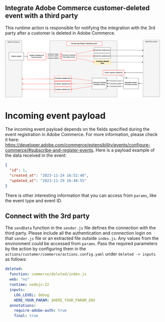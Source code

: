 ## Integrate Adobe Commerce customer-deleted event with a third party

This runtime action is responsible for notifying the integration with the 3rd party after a customer is deleted in Adobe Commerce.

![Alt text](CommerceCustomerDeleteSync.png "Title")

# Incoming event payload

The incoming event payload depends on the fields specified during the event registration in Adobe Commerce. For more information, please check it here: https://developer.adobe.com/commerce/extensibility/events/configure-commerce/#subscribe-and-register-events.
Here is a payload example of the data received in the event:

```json
{
  "id": 1,
  "created_at": "2023-11-24 16:52:40",
  "updated_at": "2023-11-29 16:48:55"
}
```

There is other interesting information that you can access from `params`, like the event type and event ID.

## Connect with the 3rd party

The `sendData` function in the `sender.js` file defines the connection with the third party.
Please include all the authentication and connection login on that `sender.js` file or an extracted file outside `index.js`.
Any values from the environment could be accessed from `params`. Pass the required parameters by the action by configuring them in the `actions/customer/commerce/actions.config.yaml` under `deleted -> inputs` as follows:

```yaml
deleted:
  function: commerce/deleted/index.js
  web: "no"
  runtime: nodejs:22
  inputs:
    LOG_LEVEL: debug
    HERE_YOUR_PARAM: $HERE_YOUR_PARAM_ENV
  annotations:
    require-adobe-auth: true
    final: true
```

